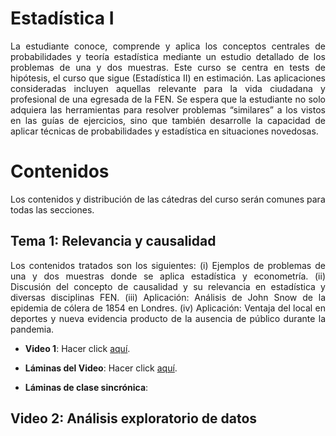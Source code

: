 # Estadística I
<p style='text-align: justify;'> La estudiante conoce, comprende y aplica los conceptos centrales de probabilidades y teoría estadística
mediante un estudio detallado de los problemas de una y dos muestras. Este curso se centra en tests de
hipótesis, el curso que sigue (Estadística II) en estimación. Las aplicaciones consideradas incluyen aquellas
relevante para la vida ciudadana y profesional de una egresada de la FEN. Se espera que la estudiante no
solo adquiera las herramientas para resolver problemas “similares” a los vistos en las guías de ejercicios,
sino que también desarrolle la capacidad de aplicar técnicas de probabilidades y estadística en situaciones
novedosas. </p>

# Contenidos
Los contenidos y distribución de las cátedras del curso serán comunes para todas las secciones.

## Tema 1: Relevancia y causalidad
<p style='text-align: justify;'> Los contenidos tratados son los siguientes: (i) Ejemplos de problemas de una y dos muestras donde se aplica estadística y econometría. 
(ii) Discusión del concepto de causalidad y su relevancia en estadística y diversas disciplinas FEN. 
(iii) Aplicación: Análisis de John Snow de la epidemia de cólera de 1854 en Londres. 
(iv) Aplicación: Ventaja del local en deportes y nueva evidencia producto de la ausencia de público durante
la pandemia. </p>

- **Video 1**: Hacer click [aquí](https://www.youtube.com/watch?v=QSipVRPvUgU&list=PL85P3dEf-o-u6IktBvpC8SDNQb_Xw2A2z&index=1&t=2448s).

- **Láminas del Video**: Hacer click [aquí](https://drive.google.com/file/d/17l8oQDfuTiaiqyzPVySYgDEDkJBI9dhy/view).

- **Láminas de clase sincrónica**: 

## Video 2: Análisis exploratorio de datos
